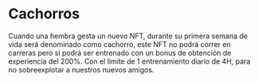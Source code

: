 # Cachorros

Cuando una hembra gesta un nuevo NFT, durante su primera semana de vida será denominado como cachorro, este NFT no podrá correr en carreras pero sí podrá ser entrenado con un bonus de obtención de experiencia del 200%. Con el límite de 1 entrenamiento diario de 4H, para no sobreexplotar a nuestros nuevos amigos.

